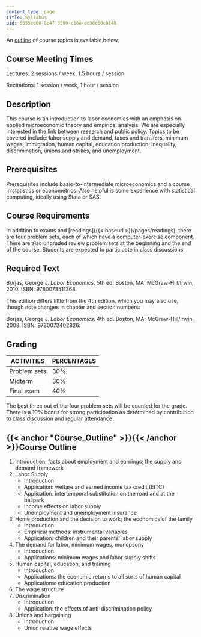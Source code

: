 ```yaml
---
content_type: page
title: Syllabus
uid: 6655ed60-8b47-9590-c188-ac38e60c8148
---
```


An [outline](#Course_Outline) of course topics is available below.

Course Meeting Times
--------------------

Lectures: 2 sessions / week, 1.5 hours / session

Recitations: 1 session / week, 1 hour / session

Description
-----------

This course is an introduction to labor economics with an emphasis on applied microeconomic theory and empirical analysis. We are especially interested in the link between research and public policy. Topics to be covered include: labor supply and demand, taxes and transfers, minimum wages, immigration, human capital, education production, inequality, discrimination, unions and strikes, and unemployment.

Prerequisites
-------------

Prerequisites include basic-to-intermediate microeconomics and a course in statistics or econometrics. Also helpful is some experience with statistical computing, ideally using Stata or SAS.

Course Requirements
-------------------

In addition to exams and [readings]({{< baseurl >}}/pages/readings), there are four problem sets, each of which have a computer-exercise component. There are also ungraded review problem sets at the beginning and the end of the course. Students are expected to participate in class discussions.

Required Text
-------------

Borjas, George J. _Labor Economics_. 5th ed. Boston, MA: McGraw-Hill/Irwin, 2010. ISBN: 9780073511368.

This edition differs little from the 4th edition, which you may also use, though note changes in chapter and section numbers:

Borjas, George J. _Labor Economics_. 4th ed. Boston, MA: McGraw-Hill/Irwin, 2008. ISBN: 9780073402826.

Grading
-------

| ACTIVITIES | PERCENTAGES |
| --- | --- |
| Problem sets | 30% |
| Midterm | 30% |
| Final exam | 40% 

The best three out of the four problem sets will be counted for the grade. There is a 10% bonus for strong participation as determined by contribution to class discussion and regular attendance.

{{< anchor "Course_Outline" >}}{{< /anchor >}}Course Outline
------------------------------------------------------------

1.  Introduction: facts about employment and earnings; the supply and demand framework
2.  Labor Supply
    *   Introduction
    *   Application: welfare and earned income tax credit (EITC)
    *   Application: intertemporal substitution on the road and at the ballpark
    *   Income effects on labor supply
    *   Unemployment and unemployment insurance
3.  Home production and the decision to work; the economics of the family
    *   Introduction
    *   Empirical methods: instrumental variables
    *   Application: children and their parents' labor supply
4.  The demand for labor, minimum wages, monopsony
    *   Introduction
    *   Applications: minimum wages and labor supply shifts
5.  Human capital, education, and training
    *   Introduction
    *   Applications: the economic returns to all sorts of human capital
    *   Applications: education production
6.  The wage structure
7.  Discrimination
    *   Introduction
    *   Application: the effects of anti-discrimination policy
8.  Unions and bargaining
    *   Introduction
    *   Union relative wage effects